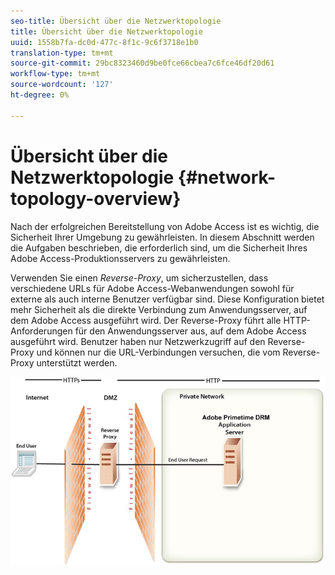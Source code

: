 ```yaml
---
seo-title: Übersicht über die Netzwerktopologie
title: Übersicht über die Netzwerktopologie
uuid: 1558b7fa-dc0d-477c-8f1c-9c6f3718e1b0
translation-type: tm+mt
source-git-commit: 29bc8323460d9be0fce66cbea7c6fce46df20d61
workflow-type: tm+mt
source-wordcount: '127'
ht-degree: 0%

---
```



# Übersicht über die Netzwerktopologie {#network-topology-overview}

Nach der erfolgreichen Bereitstellung von Adobe Access ist es wichtig, die Sicherheit Ihrer Umgebung zu gewährleisten. In diesem Abschnitt werden die Aufgaben beschrieben, die erforderlich sind, um die Sicherheit Ihres Adobe Access-Produktionsservers zu gewährleisten.

Verwenden Sie einen *Reverse-Proxy*, um sicherzustellen, dass verschiedene URLs für Adobe Access-Webanwendungen sowohl für externe als auch interne Benutzer verfügbar sind. Diese Konfiguration bietet mehr Sicherheit als die direkte Verbindung zum Anwendungsserver, auf dem Adobe Access ausgeführt wird. Der Reverse-Proxy führt alle HTTP-Anforderungen für den Anwendungsserver aus, auf dem Adobe Access ausgeführt wird. Benutzer haben nur Netzwerkzugriff auf den Reverse-Proxy und können nur die URL-Verbindungen versuchen, die vom Reverse-Proxy unterstützt werden.

<!--<a id="fig-frx-dcg-44"></a>-->

![](assets/AdobeAccess_4_SecureDeployment_web.png)

